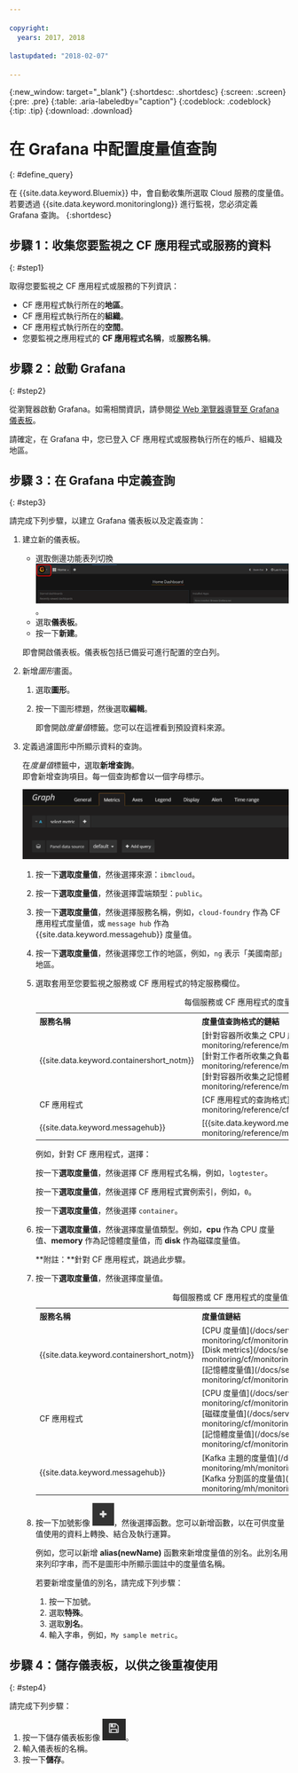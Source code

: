 ```yaml
---

copyright:
  years: 2017, 2018

lastupdated: "2018-02-07"

---
```


{:new_window: target="_blank"}
{:shortdesc: .shortdesc}
{:screen: .screen}
{:pre: .pre}
{:table: .aria-labeledby="caption"}
{:codeblock: .codeblock}
{:tip: .tip}
{:download: .download}


# 在 Grafana 中配置度量值查詢
{: #define_query}

在 {{site.data.keyword.Bluemix}} 中，會自動收集所選取 Cloud 服務的度量值。若要透過 {{site.data.keyword.monitoringlong}} 進行監視，您必須定義 Grafana 查詢。
{:shortdesc}

## 步驟 1：收集您要監視之 CF 應用程式或服務的資料
{: #step1}

取得您要監視之 CF 應用程式或服務的下列資訊：

* CF 應用程式執行所在的**地區**。
* CF 應用程式執行所在的**組織**。 	
* CF 應用程式執行所在的**空間**。 
* 您要監視之應用程式的 **CF 應用程式名稱**，或**服務名稱**。 


## 步驟 2：啟動 Grafana
{: #step2}

從瀏覽器啟動 Grafana。如需相關資訊，請參閱[從 Web 瀏覽器導覽至 Grafana 儀表板](/docs/services/cloud-monitoring/grafana/navigating_grafana.html#launch_grafana_from_browser)。

請確定，在 Grafana 中，您已登入 CF 應用程式或服務執行所在的帳戶、組織及地區。 


## 步驟 3：在 Grafana 中定義查詢
{: #step3}

請完成下列步驟，以建立 Grafana 儀表板以及定義查詢：

1. 建立新的儀表板。

    * 選取側邊功能表列切換 ![Grafana 側邊功能表列](images/grafana_settings.gif "Grafana 側邊功能表列")。
    * 選取**儀表板**。
    * 按一下**新建**。

    即會開啟儀表板。儀表板包括已備妥可進行配置的空白列。

2. 新增*圖形*畫面。

    1. 選取**圖形**。

    2. 按一下圖形標題，然後選取**編輯**。

        即會開啟*度量值*標籤。您可以在這裡看到預設資料來源。

3. 定義過濾圖形中所顯示資料的查詢。 

    在*度量值*標籤中，選取**新增查詢**。<br>即會新增查詢項目。每一個查詢都會以一個字母標示。
    
    ![新建查詢項目](images/grafana4_query_f1.gif "新建查詢項目")
        
    1. 按一下**選取度量值**，然後選擇來源：`ibmcloud`。
    
    2. 按一下**選取度量值**，然後選擇雲端類型：`public`。
    
    3. 按一下**選取度量值**，然後選擇服務名稱，例如，`cloud-foundry` 作為 CF 應用程式度量值，或 `message hub` 作為 {{site.data.keyword.messagehub}} 度量值。
    
    4. 按一下**選取度量值**，然後選擇您工作的地區，例如，`ng` 表示「美國南部」地區。
    
    5. 選取套用至您要監視之服務或 CF 應用程式的特定服務欄位。

        <table>
          <caption>每個服務或 CF 應用程式的度量值查詢格式</caption>
          <tr>
            <th>服務名稱</th>
            <th>度量值查詢格式的鏈結</th> 
          </tr>
          <tr>
            <td>{{site.data.keyword.containershort_notm}}</td>
            <td>[針對容器所收集之 CPU 度量值的查詢格式](/docs/services/cloud-monitoring/reference/metrics_format_containers.html#cpu_containers) </br>[針對工作者所收集之負載度量值的查詢格式](/docs/services/cloud-monitoring/reference/metrics_format_containers.html#load_workers) </br>[針對容器所收集之記憶體度量值的查詢格式](/docs/services/cloud-monitoring/reference/metrics_format_containers.html#mem_containers)</td> 
          </tr>
          <tr>
            <td>CF 應用程式</td>
            <td>[CF 應用程式的查詢格式](/docs/services/cloud-monitoring/reference/cfapps_metrics_format.html#cfapps_metrics_format)</td> 
          </tr>
          <tr>
            <td>{{site.data.keyword.messagehub}}</td>
            <td>[{{site.data.keyword.messagehub}} 的查詢格式](/docs/services/cloud-monitoring/reference/mh_metrics_format.html#mh_metrics_format)</td> 
          </tr>
        </table>

        例如，針對 CF 應用程式，選擇：
    
        按一下**選取度量值**，然後選擇 CF 應用程式名稱，例如，`logtester`。
    
        按一下**選取度量值**，然後選擇 CF 應用程式實例索引，例如，`0`。

        按一下**選取度量值**，然後選擇 `container`。
    
    9. 按一下**選取度量值**，然後選擇度量值類型。例如，**cpu** 作為 CPU 度量值、**memory** 作為記憶體度量值，而 **disk** 作為磁碟度量值。 

        **附註：**針對 CF 應用程式，跳過此步驟。 

    10. 按一下**選取度量值**，然後選擇度量值。 

        <table>
          <caption>每個服務或 CF 應用程式的度量值清單</caption>
          <tr>
            <th>服務名稱</th>
            <th>度量值鏈結</th> 
          </tr>
          <tr>
            <td>{{site.data.keyword.containershort_notm}}</td>
            <td>[CPU 度量值](/docs/services/cloud-monitoring/cf/monitoring_cf_apps_ov.html#cpu_metrics </br>[Disk metrics](/docs/services/cloud-monitoring/cf/monitoring_cf_apps_ov.html#disk_metrics) </br>[記憶體度量值](/docs/services/cloud-monitoring/cf/monitoring_cf_apps_ov.html#mem_metrics)</td> 
          </tr>
          <tr>
            <td>CF 應用程式</td>
            <td>[CPU 度量值](/docs/services/cloud-monitoring/cf/monitoring_cf_apps_ov.html#cpu_metrics) </br>[磁碟度量值](/docs/services/cloud-monitoring/cf/monitoring_cf_apps_ov.html#disk_metrics)   </br>[記憶體度量值](/docs/services/cloud-monitoring/cf/monitoring_cf_apps_ov.html#mem_metrics)</td> 
          </tr>
          <tr>
            <td>{{site.data.keyword.messagehub}}</td>
            <td>[Kafka 主題的度量值](/docs/services/cloud-monitoring/mh/monitoring_mh_ov.html#kafka_topic_metrics) </br>[Kafka 分割區的度量值](/docs/services/cloud-monitoring/mh/monitoring_mh_ov.html#kafka_partition_metrics)</td> 
          </tr>
        </table>

    10. 按一下加號影像 ![新增圖示](images/grafana_plus_image.gif "加號影像")，然後選擇函數。您可以新增函數，以在可供度量值使用的資料上轉換、結合及執行運算。
        
        例如，您可以新增 **alias(newName)** 函數來新增度量值的別名。此別名用來列印字串，而不是圖形中所顯示圖註中的度量值名稱。
        
        若要新增度量值的別名，請完成下列步驟：
        
        1. 按一下加號。
        2. 選取**特殊**。
        3. 選取**別名**。
        4. 輸入字串，例如，`My sample metric`。


## 步驟 4：儲存儀表板，以供之後重複使用
{: #step4}

請完成下列步驟：

1. 按一下儲存儀表板影像 ![儲存儀表板影像](images/grafana_save_image.gif "儲存儀表板影像")。
2. 輸入儀表板的名稱。
3. 按一下**儲存**。
